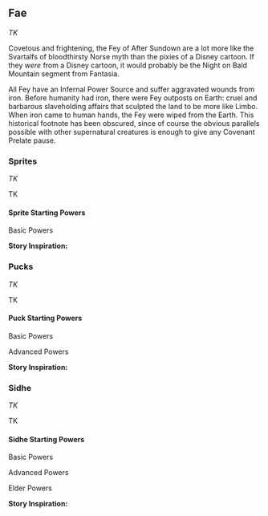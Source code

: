 ## Fae
_TK_

Covetous and frightening, the Fey of After Sundown are a lot more like the Svartalfs of bloodthirsty Norse myth than the pixies of a Disney cartoon. If they _were_ from a Disney cartoon, it would probably be the Night on Bald Mountain segment from Fantasia.

All Fey have an Infernal Power Source and suffer aggravated wounds from iron. Before humanity had iron, there were Fey outposts on Earth: cruel and barbarous slaveholding affairs that sculpted the land to be more like Limbo. When iron came to human hands, the Fey were wiped from the Earth. This historical footnote has been obscured, since of course the obvious parallels possible with other supernatural creatures is enough to give any Covenant Prelate pause.

### Sprites
_TK_

TK

#### Sprite Starting Powers

Basic Powers

**Story Inspiration:** 

### Pucks
_TK_

TK

#### Puck Starting Powers

Basic Powers

Advanced Powers

**Story Inspiration:** 

### Sidhe
_TK_

TK

#### Sidhe Starting Powers

Basic Powers

Advanced Powers

Elder Powers

**Story Inspiration:** 